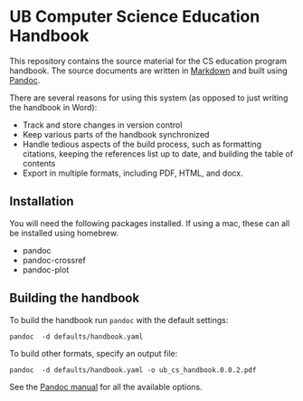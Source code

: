 # UB Computer Science Education Handbook

This repository contains the source material for the CS education program handbook. 
The source documents are written in [Markdown](https://daringfireball.net/projects/markdown/) 
and built using [Pandoc](https://pandoc.org/MANUAL.html). 

There are several reasons for using this system (as opposed to just writing the handbook in Word):

- Track and store changes in version control
- Keep various parts of the handbook synchronized
- Handle tedious aspects of the build process, such as formatting citations, keeping the 
  references list up to date, and building the table of contents
- Export in multiple formats, including PDF, HTML, and docx.

## Installation

You will need the following packages installed. If using a mac, these can all be installed using homebrew.

- pandoc
- pandoc-crossref
- pandoc-plot

## Building the handbook

To build the handbook run `pandoc` with the default settings:

    pandoc  -d defaults/handbook.yaml

To build other formats, specify an output file:

    pandoc  -d defaults/handbook.yaml -o ub_cs_handbook.0.0.2.pdf

See the [Pandoc manual](https://pandoc.org/MANUAL.html) for all the available
options.
